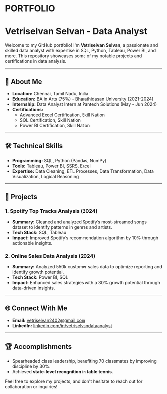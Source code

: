 # PORTFOLIO
# Vetriselvan Selvan - Data Analyst

Welcome to my GitHub portfolio! I'm **Vetriselvan Selvan**, a passionate and skilled data analyst with expertise in SQL, Python, Tableau, Power BI, and more. This repository showcases some of my notable projects and certifications in data analysis.

---

## 📄 About Me

- **Location:** Chennai, Tamil Nadu, India  
- **Education:** BA in Arts (75%) - Bharathidasan University (2021-2024)  
- **Internship:** Data Analyst Intern at Pantech Solutions (May - Jun 2024)  
- **Certifications:**  
  - Advanced Excel Certification, Skill Nation  
  - SQL Certification, Skill Nation  
  - Power BI Certification, Skill Nation  

---

## 🛠️ Technical Skills

- **Programming:** SQL, Python (Pandas, NumPy)  
- **Tools:** Tableau, Power BI, SSRS, Excel  
- **Expertise:** Data Cleaning, ETL Processes, Data Transformation, Data Visualization, Logical Reasoning  

---

## 🌟 Projects

### 1. **Spotify Top Tracks Analysis (2024)**  
- **Summary:** Cleaned and analyzed Spotify’s most-streamed songs dataset to identify patterns in genres and artists.  
- **Tech Stack:** SQL, Tableau  
- **Impact:** Improved Spotify’s recommendation algorithm by 10% through actionable insights.  

### 2. **Online Sales Data Analysis (2024)**  
- **Summary:** Analyzed 550k customer sales data to optimize reporting and identify growth potential.  
- **Tech Stack:** Power BI, SQL  
- **Impact:** Enhanced sales strategies with a 30% growth potential through data-driven insights.  

---

## 🌐 Connect With Me

- **Email:** [vetriselvan2402@gmail.com](mailto:vetriselvan2402@gmail.com)  
- **LinkedIn:** [linkedin.com/in/vetriselvandataanalyst](https://linkedin.com/in/vetriselvandataanalyst)  

---

## 🏆 Accomplishments

- Spearheaded class leadership, benefiting 70 classmates by improving discipline by 30%.  
- Achieved **state-level recognition in table tennis**.  

Feel free to explore my projects, and don't hesitate to reach out for collaboration or inquiries!

